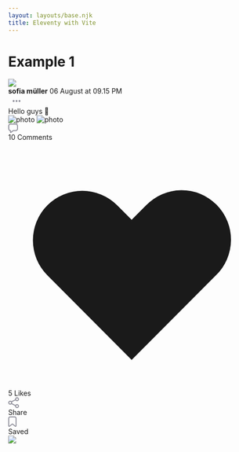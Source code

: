 ```yaml
---
layout: layouts/base.njk
title: Eleventy with Vite
---
```


# Example 1


<main class="h-full w-full bg-gray-50 flex items-center justify-center">
	<div class="border max-w-screen-md bg-white mt-6 rounded-2xl p-4">
		<div class="flex items-center	justify-between">
			<div class="gap-3.5	flex items-center ">
				<img src="https://images.unsplash.com/photo-1617077644557-64be144aa306?ixid=MnwxMjA3fDB8MHxwaG90by1wYWdlfHx8fGVufDB8fHx8&ixlib=rb-1.2.1&auto=format&fit=crop&w=750&q=80" class="object-cover bg-yellow-500 rounded-full w-10 h-10" />
				<div class="flex flex-col">
					<b class="mb-2 capitalize">sofia müller</b>
					<time datetime="06-08-21" class="text-gray-400 text-xs">06 August at 09.15 PM
					</time>
				</div>
			</div>
			<div class="bg-gray-100	rounded-full h-3.5 flex	items-center justify-center">
				<svg xmlns="http://www.w3.org/2000/svg" height="24px" viewBox="0 0 24 24" width="34px" fill="#92929D">
					<path d="M0 0h24v24H0V0z" fill="none" />
					<path
						d="M6 10c-1.1 0-2 .9-2 2s.9 2 2 2 2-.9 2-2-.9-2-2-2zm12 0c-1.1 0-2 .9-2 2s.9 2 2 2 2-.9 2-2-.9-2-2-2zm-6 0c-1.1 0-2 .9-2 2s.9 2 2 2 2-.9 2-2-.9-2-2-2z" />
				</svg>
			</div>
		</div>
		<div class="whitespace-pre-wrap mt-7">Hello guys 🥰</div>
		<div class="mt-5 flex gap-2	 justify-center border-b pb-4 flex-wrap	">
			<img src="https://images.unsplash.com/photo-1610147323479-a7fb11ffd5dd?ixid=MnwxMjA3fDB8MHxwaG90by1wYWdlfHx8fGVufDB8fHx8&ixlib=rb-1.2.1&auto=format&fit=crop&w=1534&q=80" class="bg-red-500 rounded-2xl w-1/3 object-cover h-96 flex-auto" alt="photo">
			<img src="https://images.unsplash.com/photo-1614914135224-925593607248?ixid=MnwxMjA3fDB8MHxwaG90by1wYWdlfHx8fGVufDB8fHx8&ixlib=rb-1.2.1&auto=format&fit=crop&w=1534&q=80" class="bg-red-500 rounded-2xl w-1/3 object-cover h-96 flex-auto" alt="photo">
          </div>
			<div class=" h-16 border-b  flex items-center justify-around	">
				<div class="flex items-center	gap-3	">
					<svg width="20px" height="19px" viewBox="0 0 20 19" version="1.1" xmlns="http://www.w3.org/2000/svg"
						xmlns:xlink="http://www.w3.org/1999/xlink">
						<g id="🎳-Social-Media" stroke="none" stroke-width="1" fill="none" fill-rule="evenodd">
							<g id="Square_Timeline" transform="translate(-312.000000, -746.000000)">
								<g id="Post-1" transform="translate(280.000000, 227.000000)">
									<g id="Post-Action" transform="translate(0.000000, 495.000000)">
										<g transform="translate(30.000000, 21.000000)" id="Comment">
											<g>
												<g id="ic_comment-Component/icon/ic_comment">
													<g id="Comments">
														<polygon id="Path" points="0 0 24 0 24 25 0 25"></polygon>
														<g id="iconspace_Chat-3_25px"
															transform="translate(2.000000, 3.000000)" fill="#92929D">
															<path
																d="M10.5139395,15.2840977 L6.06545155,18.6848361 C5.05870104,19.4544672 3.61004168,18.735539 3.60795568,17.4701239 L3.60413773,15.1540669 C1.53288019,14.6559967 0,12.7858138 0,10.5640427 L0,4.72005508 C0,2.11409332 2.10603901,0 4.70588235,0 L15.2941176,0 C17.893961,0 20,2.11409332 20,4.72005508 L20,10.5640427 C20,13.1700044 17.893961,15.2840977 15.2941176,15.2840977 L10.5139395,15.2840977 Z M5.60638935,16.5183044 L9.56815664,13.4896497 C9.74255213,13.3563295 9.955971,13.2840977 10.1754888,13.2840977 L15.2941176,13.2840977 C16.7876789,13.2840977 18,12.0671403 18,10.5640427 L18,4.72005508 C18,3.21695746 16.7876789,2 15.2941176,2 L4.70588235,2 C3.21232108,2 2,3.21695746 2,4.72005508 L2,10.5640427 C2,12.0388485 3.1690612,13.2429664 4.6301335,13.28306 C5.17089106,13.297899 5.60180952,13.7400748 5.60270128,14.2810352 L5.60638935,16.5183044 Z"
																id="Path"></path>
														</g>
													</g>
												</g>
											</g>
										</g>
									</g>
								</g>
							</g>
						</g>
					</svg>
					<div class="text-sm	">10 Comments</div>
				</div>
				<div class="flex items-center	gap-3">
					<svg xmlns="http://www.w3.org/2000/svg" class="h-6 w-6 text-red-500" viewBox="0 0 20 20"
						fill="currentColor">
						<path fill-rule="evenodd"
							d="M3.172 5.172a4 4 0 015.656 0L10 6.343l1.172-1.171a4 4 0 115.656 5.656L10 17.657l-6.828-6.829a4 4 0 010-5.656z"
							clip-rule="evenodd" />
					</svg>
					<div class="text-sm">5 Likes</div>
				</div>
				<div class="flex items-center	gap-3">
					<svg width="22px" height="22px" viewBox="0 0 22 22" version="1.1" xmlns="http://www.w3.org/2000/svg"
						xmlns:xlink="http://www.w3.org/1999/xlink">
						<g id="🎳-Social-Media" stroke="none" stroke-width="1" fill="none" fill-rule="evenodd">
							<g id="Square_Timeline" transform="translate(-636.000000, -745.000000)">
								<g id="Post-1" transform="translate(280.000000, 227.000000)">
									<g id="Post-Action" transform="translate(0.000000, 495.000000)">
										<g transform="translate(30.000000, 21.000000)" id="Share">
											<g transform="translate(325.000000, 1.000000)">
												<g id="ic_Share-Component/icon/ic_Share">
													<g id="Share">
														<circle id="Oval" cx="12" cy="12" r="12"></circle>
														<g id="Group-24-Copy"
															transform="translate(12.000000, 12.000000) scale(-1, 1) translate(-12.000000, -12.000000) translate(1.000000, 1.000000)"
															fill="#92929D">
															<path
																d="M4,0 C6.209139,0 8,1.790861 8,4 C8,4.1291298 7.99388117,4.25683047 7.98191762,4.38282788 L15.371607,7.98470389 C16.0745405,7.37145444 16.9938914,7 18,7 C20.209139,7 22,8.790861 22,11 C22,13.209139 20.209139,15 18,15 C16.9572434,15 16.0076801,14.6009919 15.2956607,13.9473263 L7.98384745,17.6380767 C7.99453877,17.7572882 8,17.8780063 8,18 C8,20.209139 6.209139,22 4,22 C1.790861,22 0,20.209139 0,18 C0,15.790861 1.790861,14 4,14 C5.37147453,14 6.58173814,14.690226 7.30236849,15.7422555 L14.2017356,12.2577203 C14.0708451,11.8622268 14,11.4393868 14,11 C14,10.5276126 14.0818865,10.0743509 14.2322392,9.65363512 L7.29274641,6.27172794 C6.57099412,7.31588608 5.36538874,8 4,8 C1.790861,8 0,6.209139 0,4 C0,1.790861 1.790861,0 4,0 Z M4,16 C2.8954305,16 2,16.8954305 2,18 C2,19.1045695 2.8954305,20 4,20 C5.1045695,20 6,19.1045695 6,18 C6,16.8954305 5.1045695,16 4,16 Z M18,9 C16.8954305,9 16,9.8954305 16,11 C16,12.1045695 16.8954305,13 18,13 C19.1045695,13 20,12.1045695 20,11 C20,9.8954305 19.1045695,9 18,9 Z M4,2 C2.8954305,2 2,2.8954305 2,4 C2,5.1045695 2.8954305,6 4,6 C5.1045695,6 6,5.1045695 6,4 C6,2.8954305 5.1045695,2 4,2 Z"
																id="Combined-Shape"></path>
														</g>
													</g>
												</g>
											</g>
										</g>
									</g>
								</g>
							</g>
						</g>
					</svg>
					<div class="text-sm">Share</div>
				</div>
				<div class="flex items-center	gap-3">
					<svg width="17px" height="22px" viewBox="0 0 17 22" version="1.1" xmlns="http://www.w3.org/2000/svg"
						xmlns:xlink="http://www.w3.org/1999/xlink">
						<g id="🎳-Social-Media" stroke="none" stroke-width="1" fill="none" fill-rule="evenodd">
							<g id="Square_Timeline" transform="translate(-787.000000, -745.000000)">
								<g id="Post-1" transform="translate(280.000000, 227.000000)">
									<g id="Post-Action" transform="translate(0.000000, 495.000000)">
										<g transform="translate(30.000000, 21.000000)" id="Saved">
											<g transform="translate(473.000000, 1.000000)">
												<g id="ic_Saved-Component/icon/ic_Saved">
													<g id="Saved">
														<circle id="Oval" cx="12" cy="12" r="12"></circle>
														<g id="Group-13-Copy" transform="translate(5.000000, 2.000000)"
															fill="#92929D">
															<path
																d="M2.85714286,-0.952380952 L12.1428571,-0.952380952 C14.246799,-0.952380952 15.952381,0.753200953 15.952381,2.85714286 L15.952381,18.2119141 C15.952381,19.263885 15.09959,20.116746 14.047619,20.116746 C13.6150601,20.116746 13.1953831,19.9694461 12.8576286,19.6992071 L7.5,15.4125421 L2.14237143,19.6992071 C1.32096217,20.3564207 0.122301512,20.2233138 -0.534912082,19.4019046 C-0.805151112,19.0641501 -0.952380952,18.644473 -0.952380952,18.2119141 L-0.952380952,2.85714286 C-0.952380952,0.753200953 0.753200953,-0.952380952 2.85714286,-0.952380952 Z M2.85714286,0.952380952 C1.80517191,0.952380952 0.952380952,1.80517191 0.952380952,2.85714286 L0.952380952,18.2119141 L6.31000952,13.9252491 C7.00569973,13.3686239 7.99430027,13.3686239 8.68999048,13.9252491 L14.047619,18.2119141 L14.047619,2.85714286 C14.047619,1.80517191 13.1948281,0.952380952 12.1428571,0.952380952 L2.85714286,0.952380952 Z"
																id="Rectangle-92"></path>
														</g>
													</g>
												</g>
											</g>
										</g>
									</g>
								</g>
							</g>
						</g>
					</svg>
					<div class="text-sm">Saved</div>
				</div>
			</div>
			<div class="flex items-center justify-between mt-4">
				<img src="https://images.unsplash.com/photo-1595152452543-e5fc28ebc2b8?ixid=MnwxMjA3fDB8MHxwaG90by1wYWdlfHx8fGVufDB8fHx8&ixlib=rb-1.2.1&auto=format&fit=crop&w=750&q=80"  class="bg-yellow-500 rounded-full w-10 h-10 object-cover border">
				<div class="flex items-center	justify-between	 bg-gray-50 h-11 w-11/12 border rounded-2xl	 overflow-hidden px-4 "
					<input type="text" class="h-full w-full bg-gray-50 outline-none " placeholder="Write your comment..." name="comment">
				</div>
			</div>
	</div>
</main>
